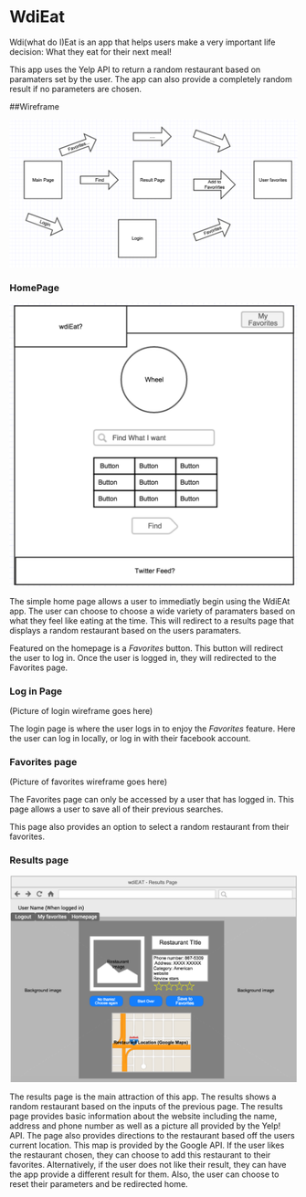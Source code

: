 # WdiEat
Wdi(what do I)Eat is an app that helps users make a very important life decision: What they eat for their next meal!

This app uses the Yelp API to return a random restaurant based on paramaters set by the user. The app can also provide a completely random result if no parameters are chosen.

##Wireframe

![GitHub Logo](/readmeImages/wireframe-all.png)

### HomePage

![GitHub Logo](/readmeImages/wireframe-home.png)


The simple home page allows a user to immediatly begin using the WdiEAt app. The user can choose to choose a wide variety of paramaters based on what they feel like eating at the time. This will redirect to a results page that displays a random restaurant based on the users paramaters.

Featured on the homepage is a *Favorites* button. This button will redirect the user to log in. Once the user is logged in, they will redirected to the Favorites page.

### Log in Page

(Picture of login wireframe goes here)

The login page is where the user logs in to enjoy the *Favorites* feature. Here the user can log in locally, or log in with their facebook account.

### Favorites page

(Picture of favorites wireframe goes here)

The Favorites page can only be accessed by a user that has logged in. This page allows a user to save all of their previous searches.  

This page also provides an option to select a random restaurant from their favorites. 

### Results page

![GitHub Logo](/readmeImages/wireFrame-Result.png)

The results page is the main attraction of this app. The results shows a random restaurant based on the inputs of the previous page.
The results page provides basic information about the website including the name, address and phone number as well as a picture all provided by the Yelp! API.
The page also provides directions to the restaurant based off the users current location. This map is provided by the Google API. 
If the user likes the restaurant chosen, they can choose to add this restaurant to their favorites.
Alternatively, if the user does not like their result, they can have the app provide a different result for them. 
Also, the user can choose to reset their parameters and be redirected home.
